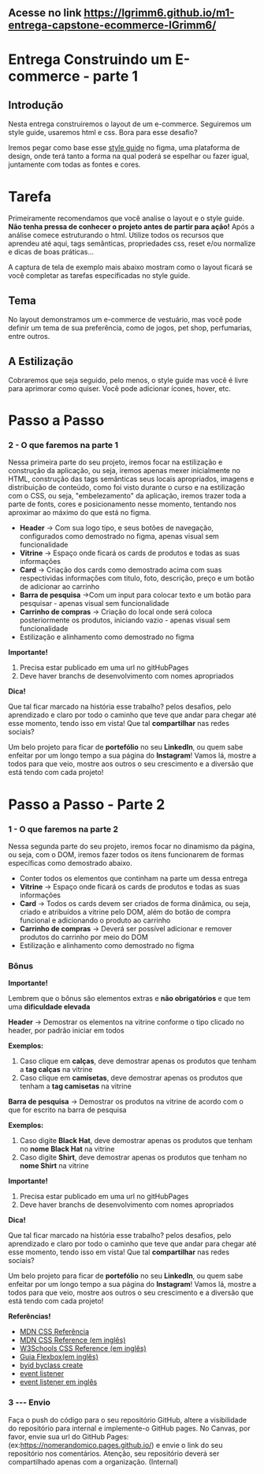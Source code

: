 ## Acesse no link https://lgrimm6.github.io/m1-entrega-capstone-ecommerce-lGrimm6/

# Entrega Construindo um E-commerce - parte 1

## Introdução

Nesta entrega construiremos o layout de um e-commerce. Seguiremos um
style guide, usaremos html e css. Bora para esse desafio?

Iremos pegar como base esse [style
guide](https://www.figma.com/file/c6W2gS11Dr2rVe7VUx97io/Vitrine---M1?node-id=0%3A1)
no figma, uma plataforma de design, onde terá tanto a forma na qual
poderá se espelhar ou fazer igual, juntamente com todas as fontes e
cores.

# Tarefa

Primeiramente recomendamos que você analise o layout e o style guide.
**Não tenha pressa de conhecer o projeto antes de partir para ação!**
Após a análise comece estruturando o html. Utilize todos os recursos que
aprendeu até aqui, tags semânticas, propriedades css, reset e/ou
normalize e dicas de boas práticas\...

A captura de tela de exemplo mais abaixo mostram como o layout ficará se
você completar as tarefas especificadas no style guide.

## Tema

No layout demonstramos um e-commerce de vestuário, mas você pode definir
um tema de sua preferência, como de jogos, pet shop, perfumarias, entre
outros.

## A Estilização

Cobraremos que seja seguido, pelo menos, o style guide mas você é livre
para aprimorar como quiser. Você pode adicionar ícones, hover, etc.

# Passo a Passo

### 2 - O que faremos na parte 1

Nessa primeira parte do seu projeto, iremos focar na estilização e
construção da aplicação, ou seja, iremos apenas mexer inicialmente no
HTML, construção das tags semânticas seus locais apropriados, imagens e
distribuição de conteúdo, como foi visto durante o curso e na
estilização com o CSS, ou seja, \"embelezamento\" da aplicação, iremos
trazer toda a parte de fonts, cores e posicionamento nesse momento,
tentando nos aproximar ao máximo do que está no figma.

- **Header** → Com sua logo tipo, e seus botões de navegação,
  configurados como demostrado no figma, apenas visual sem
  funcionalidade
- **Vitrine** → Espaço onde ficará os cards de produtos e todas as
  suas informações
- **Card** → Criação dos cards como demostrado acima com suas
  respectividas informações com titulo, foto, descrição, preço e um
  botão de adicionar ao carrinho
- **Barra de pesquisa** →Com um input para colocar texto e um botão
  para pesquisar - apenas visual sem funcionalidade
- **Carrinho de compras** → Criação do local onde será coloca
  posteriormente os produtos, iniciando vazio - apenas visual sem
  funcionalidade
- Estilização e alinhamento como demostrado no figma

**Importante!**

1.  Precisa estar publicado em uma url no gitHubPages
2.  Deve haver branchs de desenvolvimento com nomes apropriados

**Dica!**

Que tal ficar marcado na história esse trabalho? pelos desafios, pelo
aprendizado e claro por todo o caminho que teve que andar para chegar
até esse momento, tendo isso em vista! Que tal **compartilhar** nas
redes sociais?

Um belo projeto para ficar de **portefólio** no seu **LinkedIn**, ou
quem sabe enfeitar por um longo tempo a sua página do **Instagram**!
Vamos lá, mostre a todos para que veio, mostre aos outros o seu
crescimento e a diversão que está tendo com cada projeto!

# Passo a Passo - Parte 2

### 1 - O que faremos na parte 2

Nessa segunda parte do seu projeto, iremos focar no dinamismo da página,
ou seja, com o DOM, iremos fazer todos os itens funcionarem de formas
específicas como demostrado abaixo.

- Conter todos os elementos que continham na parte um dessa entrega
- **Vitrine** → Espaço onde ficará os cards de produtos e todas as
  suas informações
- **Card** → Todos os cards devem ser criados de forma dinâmica, ou
  seja, criado e atribuídos a vitrine pelo DOM, além do botão de
  compra funcional e adicionando o produto ao carrinho
- **Carrinho de compras** → Deverá ser possível adicionar e remover
  produtos do carrinho por meio do DOM
- Estilização e alinhamento como demostrado no figma

### Bônus

**Importante!**

Lembrem que o bônus são elementos extras e **não obrigatórios** e que
tem uma **dificuldade elevada**

**Header** → Demostrar os elementos na vitrine conforme o tipo clicado
no header, por padrão iniciar em todos

**Exemplos:**

1.  Caso clique em **calças**, deve demostrar apenas os produtos que
    tenham a **tag calças** na vitrine
2.  Caso clique em **camisetas**, deve demostrar apenas os produtos que
    tenham a **tag camisetas** na vitrine

**Barra de pesquisa** → Demostrar os produtos na vitrine de acordo com o
que for escrito na barra de pesquisa

**Exemplos:**

1.  Caso digite **Black Hat**, deve demostrar apenas os produtos que
    tenham no **nome Black Hat** na vitrine
2.  Caso digite **Shirt**, deve demostrar apenas os produtos que tenham
    no **nome Shirt** na vitrine

**Importante!**

1.  Precisa estar publicado em uma url no gitHubPages
2.  Deve haver branchs de desenvolvimento com nomes apropriados

**Dica!**

Que tal ficar marcado na história esse trabalho? pelos desafios, pelo
aprendizado e claro por todo o caminho que teve que andar para chegar
até esse momento, tendo isso em vista! Que tal **compartilhar** nas
redes sociais?

Um belo projeto para ficar de **portefólio** no seu **LinkedIn**, ou
quem sabe enfeitar por um longo tempo a sua página do **Instagram**!
Vamos lá, mostre a todos para que veio, mostre aos outros o seu
crescimento e a diversão que está tendo com cada projeto!

**Referências!**

- [MDN CSS
  Referência](https://developer.mozilla.org/pt-BR/docs/Web/CSS/CSS_Reference)
- [MDN CSS Reference (em
  inglês)](https://developer.mozilla.org/en-US/docs/Web/CSS/Reference)
- [W3Schools CSS Reference (em
  inglês)](https://www.w3schools.com/cssref/default.asp)
- [Guia Flexbox(em
  inglês)](https://origamid.com/projetos/flexbox-guia-completo/)
- [byid byclass create](http://devfuria.com.br/javascript/dom/)
- [event
  listener](https://cibersistemas.pt/tecnologia/o-metodo-addeventlistener-codigo-de-exemplo-do-javascript-event-listener/)
- [event listener em
  inglês](https://devdojo.com/bo-iliev/dom-event-listeners)

### 3 --- Envio

Faça o push do código para o seu repositório GitHub, altere a
visibilidade do repositório para internal e implemente-o GitHub pages.
No Canvas, por favor, envie sua url do GitHub Pages:
(ex:https://nomerandomico.pages.github.io/) e envie o link do seu
repositório nos comentários. Atenção, seu repositório deverá ser
compartilhado apenas com a organização. (Internal)
